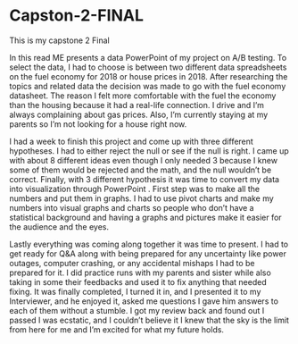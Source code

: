 # Capston-2-FINAL
This is my capstone 2 Final 


In this read ME   presents a data PowerPoint  of my project on A/B testing.   To select the data, I had to choose is between two different data spreadsheets on the fuel economy for 2018 or house prices in 2018.  After researching the topics and related data the decision was made to go with the fuel economy datasheet.  The reason I felt more comfortable with the fuel the economy than the housing because it had a real-life connection.  I drive and I’m always complaining about gas prices. Also, I’m currently staying at my parents so I’m not looking for a house right now.


   I had a week to finish this project and come up with three different hypotheses. I had to either reject the null or see if the null is right. I came up with about 8 different ideas even though I only needed 3 because I knew some of them would be rejected and the math, and the null wouldn’t be correct.  Finally, with 3 different hypothesis it was time to convert my data into visualization through PowerPoint . First step was to make all the numbers and put them in graphs.  I had to use pivot charts and make my numbers into visual graphs and charts so people who don’t have a statistical background and having a graphs and pictures make it easier for the audience and the eyes. 
  
  Lastly everything was coming along together it was time to present. I had to get ready for Q&A along with being prepared for any uncertainty like power outages, computer crashing, or any accidental mishaps I had to be prepared for it. I did practice runs with my parents and sister while also taking in some their feedbacks and used it to fix anything that needed fixing. It was finally completed, I turned it in, and I presented it to my Interviewer, and he enjoyed it, asked me questions I gave him answers to each of them without a stumble.  I got my review back and found out I passed I was ecstatic, and I couldn’t believe it I knew that the sky is the limit from here for me and I’m excited for what my future holds.


